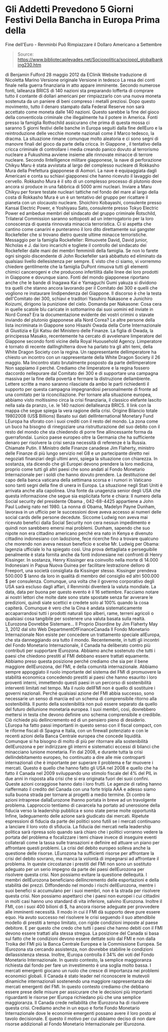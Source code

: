 # Gli Addetti Prevedono 5 Giorni Festivi Della Bancha in Europa Prima della 
Fine dell'Euro - Renminbi Può Rimpiazzare il Dollaro Americano a Settembre

> Source: https://www.bibliotecapleyades.net/Sociopolitica/sociopol_globalbanking230.htm

di Benjamin Fulford
28 maggio 2012
da
EClinik Website
traduzione
di
Nicoletta Marino
Versione originale
Versione in tedesco
La resa dei conti finale nella guerra finanziaria in atto appare imminente.
Secondo numerose fonti, lalleanza
BRICS di 140 nazioni sta preparando
lofferta di comprare tutto il contante di dollari americani per
rimpiazzarlo con una nuova moneta sostenuta da un paniere di beni compreso i
metalli preziosi. Dopo questo movimento, tutto il denaro stampato dalla
Federal Reserve non sarà accettato come moneta dalle 140 nazioni.
Questo sarebbe la fine del gioco della conventicola criminale che
illegalmente ha il potere in America.
Fonti presso la
famiglia Rothschild assicurano che prima di questa mossa ci
saranno 5 giorni festivi delle banche in Europa seguiti dalla fine dellEuro
e la reintroduzione delle vecchie monete nazionali come il Marco tedesco, la
dracma.
La situazione rimane comunque molto aleatoria e ci sono segni di manovre
finali del gioco da parte della cricca.
In Giappone , il tentativo della cricca criminale di controllare i media
creando panico dovuto al terrorismo nucleare
a Fukushima avviene insieme
alle rinnovate minacce di terrore nucleare. Secondo lIntelligence militare
giapponese, la nave di perforazione
Chikyu Maru è stata avvistata al largo
del complesso nucleare di Rokkasho Mura della Prefettura giapponese di
Aomori.
La nave è equipaggiata dagli Americani e conta su schiavi giapponesi che
hanno ricevuto il lavaggio del cervello.
Rokkasho Mura è il sito di un complesso processo di plutonio dove ancora si
produce in una fabbrica di 5000 armi nucleari. Inviare a Maru Chikyu per
forare testate nucleari tattiche nel fondo del mare al largo della costa di
Rokkasho Mura è un è un tentativo del gruppo per ricattare il pianeta con un
olocausto nucleare.
Shoichiro Kobayashi, consulente presso Kansai Electric Power, e Yoshiyasu
Sato, consulente presso Tokyo Electric Power ed ambedue membri del sindacato
del gruppo criminale Rotschild,
Trilateral Commission
saranno sottoposti ad
un interrogatorio per la loro conoscenza di questa rinnovata minaccia
terroristica.
Ci si aspetta che cantino come canarini e punteranno il loro dito
direttamente sui gangster Rockefeller che si trovano dietro queste ultime
minacce terroristiche.
Messaggio per la
famiglia Rockefeller:
Rimuovete David, David junior, Nicholas e J. dai loro incarichi e togliete
il controllo del sindacato dei Rockefeller dalle mani dei membri femminili
della famiglia. Se non lo farete ogni singolo discendente di John
Rockefeller sarà abbattuto ed eliminato da qualsiasi livello dellesistenza
per sempre.
E visto che ci siamo, vi vorremmo chiedere gentilmente che
la famiglia DuPont rimuova tutti gli elementi chimici cancerogeni e che producono
infertilità dalle linee dei loro prodotti in Giappone e dovunque siano.
Fonti del mondo giapponese riportano anche che le bande di Inagawa Kai e
Yamaguchi Gumi yakuza si dividono tra quelli che stanno ancora lavorando per
il
Comitato dei 300
e quelli che vogliono re instaurare lindipendenza del
Giappone.
Il discorso è che la testa dell'Comitato dei 300, schiavi
e traditori Yasuhiro Nakasone e Junichiro Koizumi, dirigono la punizione del cielo.
Domanda per Nakasone:
Cosa cera in quelle scatole blu caricate in sottomarino dai suoi uomini ed
inviate in Nord Corea?
Era la documentazione evidente dei vostri crimini o stavate inviando del
plutonio giapponese alla Nord Corea?
Le altre persone della lista incriminata in Giappone sono Hisashi Owada
della Corte Internazionale di Giustizia e Ejii Katsu del Ministero delle
Finanze. La figlia di Owada, la principessa Masako, recentemente ha cercato
di avvelenare limperatore del Giappone secondo fonti vicine della Royal
Huousehold Agency.
Limperatore è tornato di recente dallInghilterra dove ha parlato tra gli
altri temi, della White Dragon Society con la regina. Un rappresentante
dellimperatore ha chiesto un incontro con un rappresentante della White
Dragon Society il 26 maggio. Ma lincontro stato brutalmente posposto da
parte dellimperatore Non sappiamo il perché.
Crediamo che limperatore e la regina fossero daccordo nellepurare dal
Comitato dei 300 e di supportare una campagna massiva per la fine della
povertà e fermare la distruzione dellambiente. Lettere scritte a mano
saranno rilasciate da ambo le parti richiedenti il supporto per questa
campagna impegnandosi personalmente di fronte ad una comitato per la
riconciliazione.
Per tornare alla situazione europea, abbiamo visto moltissimo circa la
crisi finanziaria, il classico elefante lascito nella sala da pranzo, i.e.
le 140 nazioni dellalleanza BRICS.
Il link con la mappa che segue spiega la vera
ragione della crisi.
Origine
Bilancio totale 19802008 (US$ Billions)
Basato sui dati dellInternational Monetary Fund
LEuropa ha sforato con i suoi crediti con il
resto del mondo.
La zona come un buco ha bisogno di rinegoziare una ristrutturazione del suo
debito con il resto del mondo che sta chiedendo di porre fine allincessante
forma da guerrafondai. Lunico paese europeo oltre la Germania che ha
sufficiente denaro per risolvere la crisi senza necessità di referenze è la
Russia. Chiamate Putin.
Il Ministro delle Finanze canadese Jim
Flaherty, ministro delle Finanze di più lungo servizio nel G8 e un
partecipante diretto nei negoziati finanziari degli ultimi anni,
spiega la situazione con chiarezza.
In sostanza, sta dicendo che gli Europei devono
prendere la loro medicina, proprio come tutti gli altri paesi che sono
andati al Fondo Monetario Internazionale per i soldi che hanno dovuto
prendere.
La
destituzione del capo della banca vaticana
della settimana scorsa e i rumori
in Vaticano sono tanti segni della fine
di unera in Europa. La situazione negli Stati Uniti è arrivata anche alla
capolinea.
Una fonte da unagenzia senior degli USA che questa informazione
che segue sia esplicitata forte e chiara:
Il numero della Social security del
presidente Obama , 042-68-4425 appartiene a John Paul Ludwig nato nel
1980. La nonna di Obama, Madelyn Payne Dunham, lavorava in un ufficio
per le successioni dove aveva accesso ai numeri delle social cards delle
persone decedute.
Siccome Ludwig non aveva mai ricevuto benefici
dalla Social Security non cera nessun impedimento e quindi non sarebbero
emersi mai problemi.
Dunham, sapendo che suo nipote non era cittadino americano perché era nato
in Kenya e divenuto cittadino indonesiano con ladozione, fece ricerche fino
a trovare qualcuno che morendo non aveva nessun beneficio e scelse Mr.
Ludwig per Obama: lagenzia ufficiale lo ha spiegato così.
Una prova dettagliata e perseguibile penalmente è stata fornita anche da
fonti indonesiane nei confronti di Henry Kissinger.
In sostanza,
Henry
Kissinger era coinvolto nella
morte di 14.000 Indonesiani in Papua Nuova Guinea per facilitare
lestrazione delloro di Freeport, una società consigliata da Kissinger
stesso. Kissinger prendeva 500.000 $ lanno da loro in qualità di membro del
consiglio ed altri 500.000 $ per consulenza.
Comunque, una volta che il governo corporativo degli USA sarà escluso dagli
affari,
il Renminbi
diventerà la valuta mondiale.
La data, data per buona per questo evento è il 16 settembre. Facciamo notare
ai nostri lettori che molte date sono state spostate senza far avverare le
predizioni, quindi siate scettici e credete solo al 100% quando la cosa
capiterà.
Comunque è vero che la Cina è andata sistematicamente accaparrandosi tutti i
prodotti naturali tipo alberi, rame, terreni agricoli o qualsiasi cosa
tangibile per sostenere una valuta basata sulla realtà.
LEurozona Dovrebbe Sistemare...
Il Proprio Disordine
by Jim Flaherty
May 3, 2012
dal sito Web
DepartmentOfFinanceCanada
Il Fondo Monetario Internazionale
Non esiste per concedere un trattamento speciale
allEuropa,
che sta danneggiando ora tutto il mondo.
Recentemente, in tutti gli incontri del
Fondo Monetario Internazionale, il Canada
ha deliberato contro più contributi per supportare lEurozona.
Abbiamo anche sostenuto che tutti i paesi che chiedono prestiti al FMI
debbano essere trattati equamente. Abbiamo preso questa posizione perché
crediamo che sia per il bene maggiore dellEurozona, del FMI, e della
comunità internazionale.
Abbiamo sempre appoggiato il ruolo importante del sistema del FMI di
promuovere la stabilità economica concedendo prestiti ai paesi che hanno
esaurito i loro proventi interni, immettendo questi paesi in un percorso di
sostenibilità interventi limitati nel tempo. Ma il ruolo dellFMI non è
quello di sostituire i governi nazionali.
Perché qualsiasi azione del FMI abbia successo, sono necessarie un senso di
marcia ed un schema di comprensibile ritorno alla sostenibilità.
Il punto della sostenibilità non può essere separato da quello del futuro
dellunione monetaria europea. I suoi membri, così, dovrebbero mettersi in
testa che devono definire uno schema comprensibile e credibile.
Ciò richiede più dellincremento ed di un pensiero pieno di desiderio.
LEuropa ha fatto passi importanti in questo senso con il fiscal compact,
con le riforme fiscali di Spagna e Italia, con un firewall potenziato e con
le recenti azioni della Banca Centrale europea che concede liquidità.
Comunque si ha bisogno di molto di più per ritornare alla sostenibilità
dellEurozona e per indirizzare gli interni e sistematici eccessi di bilanci
che minacciano lunione monetaria.
Fin dal 2008, e durante tutta la crisi dellindebitamento europeo, ho
continuato a dire alle mie controparti internazionali che è importante per
superare il problema e far muovere i mercati. Questo è quello che hanno
fatto gli USA nel 2008 e quello che ha fatto il Canada nel 2009 sviluppando
uno stimolo fiscale del 4% del PIL in due anni in risposta alla crisi che si
era originata fuori dei suoi confini.
Queste azioni coraggiose hanno dato i loro frutti.
Le agenzie di rating hanno riaffermato il credito del Canada con una forte
tripla AAA e adesso siamo sulla buona strada per tornare ai progetti a medio
termine. Di contro le azioni intraprese dallaEurozone lhanno portata in
breve ad un travolgente problema.
Lapproccio tentiamo di cavarcela ha portato ad unerosione della fiducia
verso la leadership pubblica e sono state perse molte opportunità
Infine, ladeguamento delle azione sarà giudicato dai mercati. Ripetute
espressioni di fiducia da parte dei politici sono futili se i mercati
continuano a lanciare il loro voto di sfiducia. La fiducia dei mercati nella
leadership politica sarà ripresa solo quando sarà chiaro che i politici
vorranno vedere la portata del problema e focalizzare i temi chiave invece
di inseguire eventi collaterali come la tassa sulle transazioni e definire
ed attuare un piano per affrontare questi problemi.
La crisi del debito europeo solleva anche la questione delle risorse.
LEurozona ha sufficienti risorse per affrontare la crisi del debito
sovrano, ma manca la volontà di impegnarsi ad affrontare il problema. In
queste circostanze i prestiti del FMI non sono un sostituto adeguato per un
serio impegno da parte dei paesi dellEurozona per risolvere questa crisi.
Non possiamo evitare la questione dellequità. I membri dellEurozona
beneficiano dellincremento delle esportazioni e della stabilità dei prezzi.
Diffondendo nel mondo i rischi dellEurozona, mentre i suoi benefici si
accumulano per i suoi membri, non è la strada per risolvere questa crisi.
Non possiamo aspettarci che i paesi non europei i cui cittadini in molti
casi hanno uno standard di vita inferiore, salvino lEurozona.
Inoltre il FMI, con i suoi 400 bilioni di $, ha ancora risorse adeguate per
provvedere alle imminenti necessità.
Il modo in cui il FMI dà supporto deve pure essere equo. Ha avuto successo
nel risolvere le crisi seguendo il suo attendibile modello di prestiti a
tempo limitato, con rigide condizioni imposte al paese debitore.
E per questo che credo che tutti i paesi che hanno debiti con il FMI devono
essere trattati alla stessa stregua.
La posizione del Canada si basa sul fatto che le condizioni devono essere
dettate solo dal FMI e non dalla Troika del FMI più la Banca Centrale
Europea e la Commissione Europea.
Se lEurozona sta cercando assistenza, non dovrebbe stabilire le condizioni
dellassistenza stessa.
Inoltre, lEuropa controlla il 34% dei voti del Fondo Monetario
Internazionale. In questo contesto, la semplice maggioranza richiesta dal
fondo per fare un investimento è una soglia molto bassa. I mercati emergenti
giocano un ruolo che cresce di importanza nei problemi economici globali. Il
Canada è stato leader nel riconoscere le mutevoli dinamiche internazionali
sostenendo una maggiore rappresentanza dei mercati emergenti del FMI.
In questo contesto crediamo che debbano essere prese delle misure per
assicurare che le decisioni più importanti riguardanti le risorse per
lEuropa richiedano più che una semplice maggioranza.
Il Canada crede nellabilità che lEurozona ha di risolvere questa crisi.
Crediamo anche in un equo e forte Fondo Monetario Internazionale dove le
economie emergenti possano avere il loro posto al tavolo decisionale.
E questo il motivo per cui abbiamo deciso di non dare risorse addizionali
al Fondo Monetario Internazionale per lEurozona.

